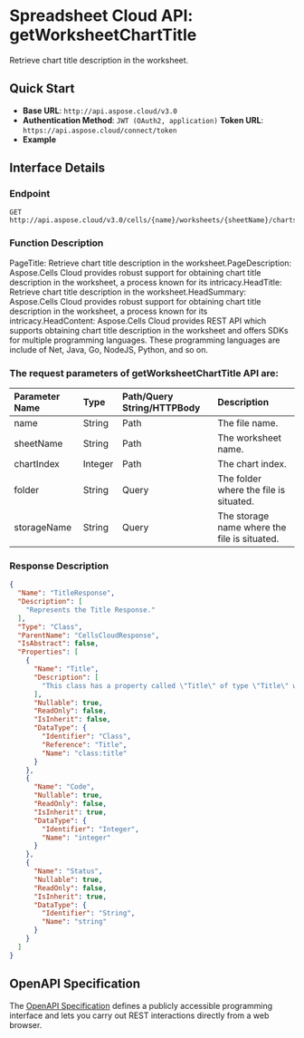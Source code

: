 # **Spreadsheet Cloud API: getWorksheetChartTitle**

Retrieve chart title description in the worksheet. 


## **Quick Start**

- **Base URL**: `http://api.aspose.cloud/v3.0`
- **Authentication Method**: `JWT (OAuth2, application)`  **Token URL**: `https://api.aspose.cloud/connect/token`
- **Example** 

## **Interface Details**

### **Endpoint** 

```
GET http://api.aspose.cloud/v3.0/cells/{name}/worksheets/{sheetName}/charts/{chartIndex}/title
```
### **Function Description**
PageTitle: Retrieve chart title description in the worksheet.PageDescription: Aspose.Cells Cloud provides robust support for obtaining chart title description in the worksheet, a process known for its intricacy.HeadTitle: Retrieve chart title description in the worksheet.HeadSummary: Aspose.Cells Cloud provides robust support for obtaining chart title description in the worksheet, a process known for its intricacy.HeadContent: Aspose.Cells Cloud provides REST API which supports obtaining chart title description in the worksheet and offers SDKs for multiple programming languages. These programming languages are include of Net, Java, Go, NodeJS, Python, and so on.

### The request parameters of **getWorksheetChartTitle** API are: 

| Parameter Name | Type | Path/Query String/HTTPBody | Description | 
| :- | :- | :- |:- | 
|name|String|Path|The file name.|
|sheetName|String|Path|The worksheet name.|
|chartIndex|Integer|Path|The chart index.|
|folder|String|Query|The folder where the file is situated.|
|storageName|String|Query|The storage name where the file is situated.|

### **Response Description**
```json
{
  "Name": "TitleResponse",
  "Description": [
    "Represents the Title Response."
  ],
  "Type": "Class",
  "ParentName": "CellsCloudResponse",
  "IsAbstract": false,
  "Properties": [
    {
      "Name": "Title",
      "Description": [
        "This class has a property called \"Title\" of type \"Title\" with both a getter and a setter."
      ],
      "Nullable": true,
      "ReadOnly": false,
      "IsInherit": false,
      "DataType": {
        "Identifier": "Class",
        "Reference": "Title",
        "Name": "class:title"
      }
    },
    {
      "Name": "Code",
      "Nullable": true,
      "ReadOnly": false,
      "IsInherit": true,
      "DataType": {
        "Identifier": "Integer",
        "Name": "integer"
      }
    },
    {
      "Name": "Status",
      "Nullable": true,
      "ReadOnly": false,
      "IsInherit": true,
      "DataType": {
        "Identifier": "String",
        "Name": "string"
      }
    }
  ]
}
```


## OpenAPI Specification

The [OpenAPI Specification](https://reference.aspose.cloud/cells/#/ChartsController/GetWorksheetChartTitle) defines a publicly accessible programming interface and lets you carry out REST interactions directly from a web browser.
